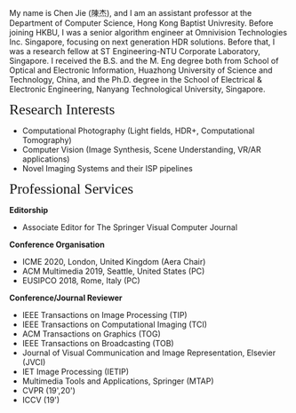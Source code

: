 My name is Chen Jie (陳杰), and I am an assistant professor at the Department of Computer Science, Hong Kong Baptist Univresity. Before joining HKBU, I was a senior algorithm engineer at Omnivision Technologies Inc. Singapore, focusing on next generation HDR solutions. Before that, I was a research fellow at ST Engineering-NTU Corporate Laboratory, Singapore. I received the B.S. and the M. Eng degree both from  School of Optical and Electronic Information, Huazhong University of Science and Technology, China, and the Ph.D. degree in the School of Electrical & Electronic Engineering, Nanyang Technological University, Singapore.

<p><span style="font-family:georgia,serif;"><span style="font-size:26px;">Research Interests</span></span></p>

- Computational Photography (Light fields, HDR+, Computational Tomography)
- Computer Vision (Image Synthesis, Scene Understanding, VR/AR applications)
- Novel Imaging Systems and their ISP pipelines

<p><span style="font-family: georgia, serif; font-size: 26px;">Professional Services</span></p>

**Editorship**

- Associate Editor for The Springer Visual Computer Journal

**Conference Organisation**
- ICME 2020, London, United Kingdom (Aera Chair)
- ACM Multimedia 2019, Seattle, United States (PC)
- EUSIPCO 2018, Rome, Italy (PC)

**Conference/Journal Reviewer**
- IEEE Transactions on Image Processing (TIP)
- IEEE Transactions on Computational Imaging (TCI)
- ACM Transactions on Graphics (TOG)
- IEEE Transactions on Broadcasting (TOB)
- Journal of Visual Communication and Image Representation, Elsevier (JVCI)
- IET Image Processing (IETIP)
- Multimedia Tools and Applications, Springer (MTAP)
- CVPR (19',20')
- ICCV (19')
